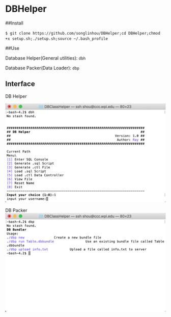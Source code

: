 # DBHelper


##Install

`$ git clone https://github.com/songlinhou/DBHelper;cd DBHelper;chmod +x setup.sh;./setup.sh;source ~/.bash_profile`

##Use

Database Helper(General utilities):
`dbh`

Database Packer(Data Loader):
`dbp`

## Interface

DB Helper

![](imgs/screencut.png)

DB Packer
![](imgs/screencut2.png
)


